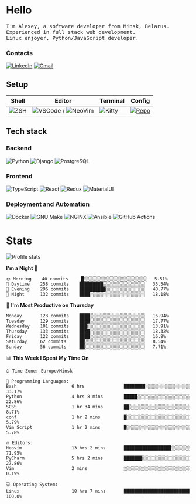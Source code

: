 # Hello

<p>
    <samp>
        I'm Alexey, a software developer from Minsk, Belarus.
        <br>
	Experienced in full stack web development.
	<br>
	Linux enjoyer, Python/JavaScript developer.
    </samp>
</p>

### Contacts

[![LinkedIn](https://img.icons8.com/fluency/48/000000/linkedin.png)](https://www.linkedin.com/in/dhvcc/)
[![Gmail](https://img.icons8.com/fluency/48/000000/gmail-new.png)](mailto:alexey.artishevskiy@gmail.com)

## Setup

| Shell | Editor | Terminal | Config |
|-------|--------|----------|--------|
| ![ZSH](https://img.shields.io/badge/-ZSH-000000?style=flat&logo=GNU-Bash) | ![VSCode](https://img.shields.io/badge/-VSCode-000000?style=flat&logo=Visual-Studio-Code&logoColor=0066b8) / ![NeoVim](https://img.shields.io/badge/-NeoVim-000000?style=flat&logo=Neovim) | ![Kitty](https://img.shields.io/badge/-Kitty-000000?style=flat&logo=Windows-Terminal) | [![Repo](https://img.shields.io/badge/-Repo-000000?style=flat&logo=Github)](https://github.com/dhvcc/configs)


## Tech stack

### Backend

![Python](https://img.shields.io/badge/-Python-black?style=flat&logo=Python&logoColor=FFE17E)
![Django](https://img.shields.io/badge/-Django-black?style=flat&logo=Django&logoColor=20AA76)
![PostgreSQL](https://img.shields.io/badge/-PostgreSQL-black?style=flat&logo=PostgreSQL)

### Frontend

![TypeScript](https://img.shields.io/badge/-TypeScript-black?style=flat&logo=TypeScript)
![React](https://img.shields.io/badge/-React-black?style=flat&logo=React)
![Redux](https://img.shields.io/badge/-Redux-black?style=flat&logo=Redux&logoColor=764ABC)
![MaterialUI](https://img.shields.io/badge/-MaterialUI-black?style=flat&logo=MUI&logoColor=9170c2)

### Deployment and Automation

![Docker](https://img.shields.io/badge/-Docker-black?style=flat&logo=Docker)
![GNU Make](https://img.shields.io/badge/-GNU%20Make-black?style=flat&logo=GNU)
![NGINX](https://img.shields.io/badge/-NGINX-black?style=flat&logo=NGINX&logoColor=009639)
![Ansible](https://img.shields.io/badge/-Ansible-black?style=flat&logo=Ansible)
![GitHub Actions](https://img.shields.io/badge/-GitHub%20Actions-black?style=flat&logo=GitHub-Actions)

# Stats

![Profile stats](https://github-readme-stats.dhvcc.vercel.app/api?username=dhvcc&hide_title=true&show_icons=true&count_private=true&theme=react&hide_border=true)

<!--START_SECTION:waka-->
**I'm a Night 🦉** 

```text
🌞 Morning    40 commits     █░░░░░░░░░░░░░░░░░░░░░░░░   5.51% 
🌆 Daytime    258 commits    █████████░░░░░░░░░░░░░░░░   35.54% 
🌃 Evening    296 commits    ██████████░░░░░░░░░░░░░░░   40.77% 
🌙 Night      132 commits    ████░░░░░░░░░░░░░░░░░░░░░   18.18%

```
📅 **I'm Most Productive on Thursday** 

```text
Monday       123 commits    ████░░░░░░░░░░░░░░░░░░░░░   16.94% 
Tuesday      129 commits    ████░░░░░░░░░░░░░░░░░░░░░   17.77% 
Wednesday    101 commits    ███░░░░░░░░░░░░░░░░░░░░░░   13.91% 
Thursday     133 commits    ████░░░░░░░░░░░░░░░░░░░░░   18.32% 
Friday       122 commits    ████░░░░░░░░░░░░░░░░░░░░░   16.8% 
Saturday     62 commits     ██░░░░░░░░░░░░░░░░░░░░░░░   8.54% 
Sunday       56 commits     ██░░░░░░░░░░░░░░░░░░░░░░░   7.71%

```


📊 **This Week I Spent My Time On** 

```text
⌚︎ Time Zone: Europe/Minsk

💬 Programming Languages: 
Bash                     6 hrs               ████████░░░░░░░░░░░░░░░░░   33.17% 
Python                   4 hrs 8 mins        █████░░░░░░░░░░░░░░░░░░░░   22.86% 
SCSS                     1 hr 34 mins        ██░░░░░░░░░░░░░░░░░░░░░░░   8.71% 
conf                     1 hr 2 mins         █░░░░░░░░░░░░░░░░░░░░░░░░   5.79% 
Vim Script               1 hr 2 mins         █░░░░░░░░░░░░░░░░░░░░░░░░   5.78%

🔥 Editors: 
Neovim                   13 hrs 2 mins       ██████████████████░░░░░░░   71.95% 
PyCharm                  5 hrs 2 mins        ███████░░░░░░░░░░░░░░░░░░   27.86% 
Vim                      2 mins              ░░░░░░░░░░░░░░░░░░░░░░░░░   0.19%

💻 Operating System: 
Linux                    18 hrs 7 mins       █████████████████████████   100.0%

```


<!--END_SECTION:waka-->
